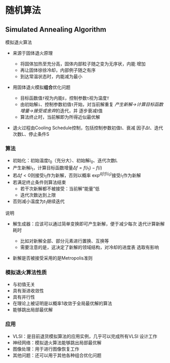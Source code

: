 #	随机算法

##	Simulated Annealing Algorithm

模拟退火算法

-	来源于固体退火原理
	-	将固体加热至充分高，固体内部粒子随之变为无序状，内能
		增加
	-	再让固体徐徐冷却，内部例子随之有序
	-	到达常温状态时，内能减为最小

-	用固体退火模拟**组合**优化问题
	-	目标函数值`f`视为内能`E`，控制参数`t`视为温度`T`
	-	由初始解`i`、控制参数初值`t`开始，对当前解重复
		*产生新解->计算目标函数增量->接受或舍弃*的迭代，并
		逐步衰减t值
	-	算法终止时，当前解即为所得近似最优解

-	退火过程由Cooling Schedule控制，包括控制参数初值t、衰减
	因子$\Delta t$、迭代次数L、停止条件S

###	算法

-	初始化：初始温度$t_0$（充分大）、初始解$i_0$、迭代次数L
-	产生新解$i_1$，计算目标函数增量$\Delta f=f(i_1)-f(i)$
-	若$\Delta f<0$则接受$i_1$作为新解，否则以概率
	$\exp^{\Delta f/f(i_0)}$接受$i_1$作为新解
-	若满足终止条件则算法结束
	-	若干次新解都不被接受：当前解“能量”低
	-	迭代次数达到上限
-	否则减小温度为$t_1$继续迭代

说明

-	解生成器：应该可以通过简单变换即可产生新解，便于减少每次
	迭代计算新解耗时
	-	比如对新解全部、部分元素进行置换、互换等
	-	需要注意的是，这决定了新解的领域结构，对冷却的进度表
		选取有影响

-	新解是否被接受采用的是Metropolis准则

###	模拟退火算法性质

-	与初值无关
-	具有渐进收敛性
-	具有并行性
-	在理论上被证明是以概率1收敛于全局最优解的算法
-	能够跳出局部最优解

###	应用

-	VLSI：是目前退货模拟算法的应用实例，几乎可以完成所有VLSI
	设计工作
-	神经网络：模拟退火算法能够跳出局部最优解
-	图像处理：用于进行图像恢复工作
-	其他问题：还可以用于其他各种组合优化问题



